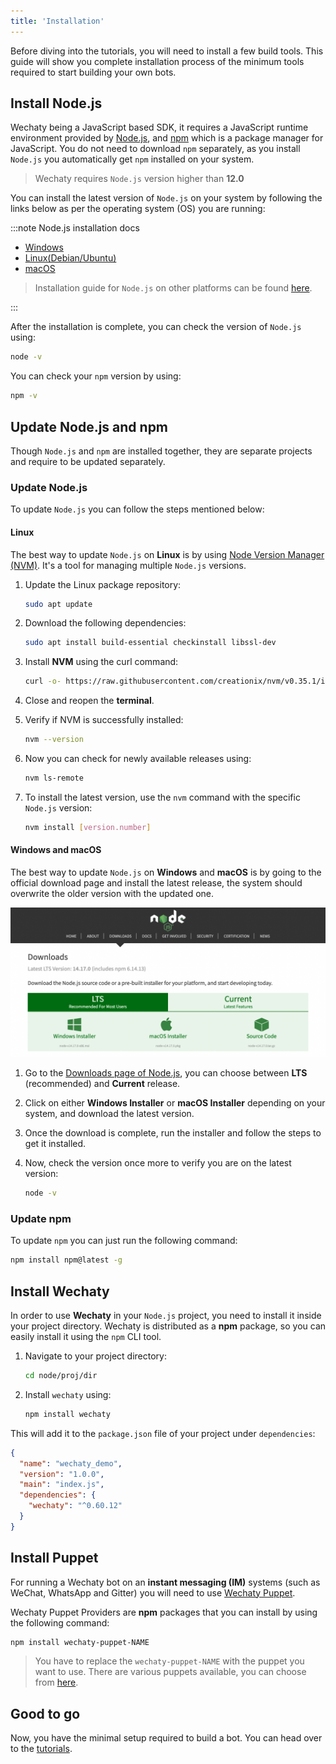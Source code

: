 ```yaml
---
title: 'Installation'
---
```


Before diving into the tutorials, you will need to install a few build tools. This guide will show you complete installation process of the minimum tools required to start building your own bots.

## Install Node.js

Wechaty being a JavaScript based SDK, it requires a JavaScript runtime environment provided by [Node.js](https://nodejs.org/), and [npm](https://www.npmjs.com/) which is a package manager for JavaScript. You do not need to download `npm` separately, as you install `Node.js` you automatically get `npm` installed on your system.

> Wechaty requires `Node.js` version higher than **12.0**

You can install the latest version of `Node.js` on your system by following the links below as per the operating system (OS) you are running:

:::note Node.js installation docs

* [Windows](https://nodejs.org/en/download/package-manager/#windows)
* [Linux\(Debian/Ubuntu\)](https://nodejs.org/en/download/package-manager/#debian-and-ubuntu-based-linux-distributions)
* [macOS](https://nodejs.org/en/download/package-manager/#macos)

> Installation guide for `Node.js` on other platforms can be found [here](https://nodejs.org/en/download/package-manager/).

:::

After the installation is complete, you can check the version of `Node.js` using:

```sh
node -v
```

You can check your `npm` version by using:

```sh
npm -v
```

## Update Node.js and npm

Though `Node.js` and `npm` are installed together, they are separate projects and require to be updated separately.

### Update Node.js

To update `Node.js` you can follow the steps mentioned below:

#### Linux

The best way to update `Node.js` on **Linux** is by using [Node Version Manager (NVM)](https://github.com/nvm-sh/nvm). It's a tool for managing multiple `Node.js` versions.

1. Update the Linux package repository:

    ```sh
    sudo apt update
    ```

2. Download the following dependencies:

    ```sh
    sudo apt install build-essential checkinstall libssl-dev
    ```

3. Install **NVM** using the curl command:

    ```sh
    curl -o- https://raw.githubusercontent.com/creationix/nvm/v0.35.1/install.sh | bash
    ```

4. Close and reopen the **terminal**.

5. Verify if NVM is successfully installed:

    ```sh
    nvm --version
    ```

6. Now you can check for newly available releases using:

    ```sh
    nvm ls-remote
    ```

7. To install the latest version, use the `nvm` command with the specific `Node.js` version:

    ```sh
    nvm install [version.number]
    ```

#### Windows and macOS

The best way to update `Node.js` on **Windows** and **macOS** is by going to the official download page and install the latest release, the system should overwrite the older version with the updated one.

![Node.js Downloads page](../../static/img/docs/tutorials/installation/node_update.png)

1. Go to the [Downloads page of Node.js](https://nodejs.org/en/download/), you can choose between **LTS** (recommended) and **Current** release.

2. Click on either **Windows Installer** or **macOS Installer** depending on your system, and download the latest version.

3. Once the download is complete, run the installer and follow the steps to get it installed.

4. Now, check the version once more to verify you are on the latest version:

   ```sh
   node -v
   ```

### Update npm

To update `npm` you can just run the following command:

```sh
npm install npm@latest -g
```

## Install Wechaty

In order to use **Wechaty** in your `Node.js` project, you need to install it inside your project directory. Wechaty is distributed as a **npm** package, so you can easily install it using the `npm` CLI tool.

1. Navigate to your project directory:

   ```sh
   cd node/proj/dir
   ```

2. Install `wechaty` using:

   ```sh
   npm install wechaty
   ```

This will add it to the `package.json` file of your project under `dependencies`:

```json
{
  "name": "wechaty_demo",
  "version": "1.0.0",
  "main": "index.js",
  "dependencies": {
    "wechaty": "^0.60.12"
  }
}
```

## Install Puppet

For running a Wechaty bot on an **instant messaging (IM)** systems (such as WeChat, WhatsApp and Gitter) you will need to use [Wechaty Puppet](https://github.com/wechaty/wechaty-puppet).

Wechaty Puppet Providers are **npm** packages that you can install by using the following command:

```sh
npm install wechaty-puppet-NAME
```

> You have to replace the `wechaty-puppet-NAME` with the puppet you want to use. There are various puppets available, you can choose from [here](./puppet-providers/overview.mdx).

## Good to go

Now, you have the minimal setup required to build a bot. You can head over to the [tutorials](./../getting-started/hard-way.mdx).

